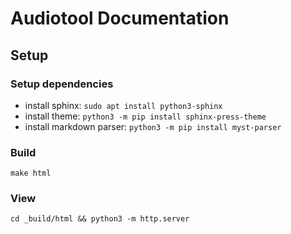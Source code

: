 # Audiotool Documentation

## Setup

### Setup dependencies

* install sphinx: `sudo apt install python3-sphinx`
* install theme: `python3 -m pip install sphinx-press-theme`
* install markdown parser: `python3 -m pip install myst-parser`

### Build

```
make html
```


### View

```
cd _build/html && python3 -m http.server
```